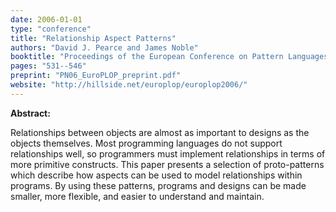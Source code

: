 ```yaml
---
date: 2006-01-01
type: "conference"
title: "Relationship Aspect Patterns"
authors: "David J. Pearce and James Noble"
booktitle: "Proceedings of the European Conference on Pattern Languages of Programs (EuroPLOP)"
pages: "531--546"
preprint: "PN06_EuroPLOP_preprint.pdf"
website: "http://hillside.net/europlop/europlop2006/"
---
```


**Abstract:**

Relationships between objects are almost as important to designs as the objects themselves. Most programming languages do not support relationships well, so programmers must implement relationships in terms of more primitive constructs. This paper presents a selection of proto-patterns which describe how aspects can be used to model relationships within programs. By using these patterns, programs and designs can be made smaller, more flexible, and easier to understand and maintain.